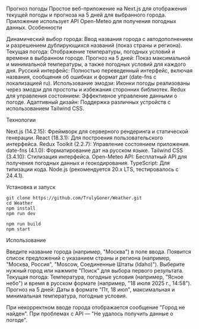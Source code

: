 Прогноз погоды
Простое веб-приложение на Next.js для отображения текущей погоды и прогноза на 5 дней для выбранного города. Приложение использует API Open-Meteo для получения погодных данных. 
Особенности

Динамический выбор города: Ввод названия города с автодополнением и разрешением дублирующихся названий (показ страны и региона).
Текущая погода: Отображение температуры, погодных условий и времени в выбранном городе.
Прогноз на 5 дней: Показ максимальной и минимальной температуры, а также погодных условий для каждого дня.
Русский интерфейс: Полностью переведенный интерфейс, включая названия, сообщения об ошибках и формат дат (date-fns с локализацией ru).
Использование эмодзи: Иконки погоды реализованы через эмодзи для простоты и избежания сторонних библиотек.
Redux для управления состоянием: Эффективное управление данными о погоде.
Адаптивный дизайн: Поддержка различных устройств с использованием Tailwind CSS.

Технологии

Next.js (14.2.15): Фреймворк для серверного рендеринга и статической генерации.
React (18.3.1): Для построения пользовательского интерфейса.
Redux Toolkit (2.2.7): Управление состоянием приложения.
date-fns (4.1.0): Форматирование дат на русском языке.
Tailwind CSS (3.4.10): Стилизация интерфейса.
Open-Meteo API: Бесплатный API для получения погодных данных и геокодирования.
TypeScript: Для типизации кода.
Node.js (рекомендуется 20.x LTS, тестировалось с 24.4.1).

Установка и запуск

```
git clone https://github.com/TrulyGoner/Weather.git
cd Weather
npm install
npm run dev
```

```
npm run build
npm start
```



Использование

Введите название города (например, "Москва") в поле ввода.
Появится список предложений с указанием страны и региона (например, "Москва, Россия", "Moscow, Соединенные Штаты (Idaho)").
Выберите нужный город или нажмите "Поиск" для выбора первого результата.
Текущая погода: Температура, погодные условия (например, "Ясное небо") и время в русском формате (например, "18 июля 2025 г., 14:58").
Прогноз на 5 дней: Даты в формате "Пт, 18 июл", максимальная и минимальная температура, погодные условия.

При некорректном вводе города отображается сообщение "Город не найден".
При проблемах с API — "Не удалось получить данные о погоде".

